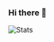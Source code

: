 ### Hi there 👋

![Stats](https://github-readme-stats.vercel.app/api?username=coswat&show_icons=true&count_private=true&theme=dark)



